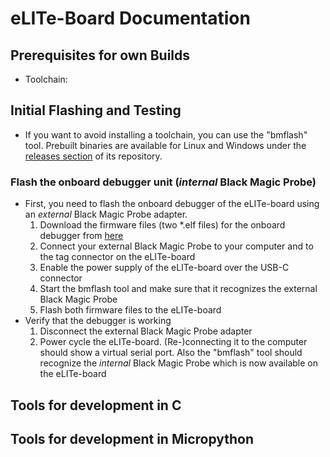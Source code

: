 # eLITe-Board Documentation

## Prerequisites for own Builds
* Toolchain:

## Initial Flashing and Testing
* If you want to avoid installing a toolchain, you can use the "bmflash" tool. Prebuilt binaries are available for Linux and Windows under the [releases section](https://github.com/rf-eng/Black-Magic-Probe-Book/releases/latest) of its repository.
### Flash the onboard debugger unit (*internal* Black Magic Probe)
* First, you need to flash the onboard debugger of the eLITe-board using an *external* Black Magic Probe adapter.
    1) Download the firmware files (two *.elf files) for the onboard debugger from [here](https://github.com/rf-eng/blackmagic/releases/latest)
    2) Connect your external Black Magic Probe to your computer and to the tag connector on the eLITe-board
    3) Enable the power supply of the eLITe-board over the USB-C connector
    4) Start the bmflash tool and make sure that it recognizes the external Black Magic Probe
    5) Flash both firmware files to the eLITe-board
* Verify that the debugger is working
    1) Disconnect the external Black Magic Probe adapter
    2) Power cycle the eLITe-board. (Re-)connecting it to the computer should show a virtual serial port. Also the "bmflash" tool should recognize the *internal* Black Magic Probe which is now available on the eLITe-board

## Tools for development in C

## Tools for development in Micropython
